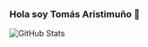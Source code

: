 ### Hola soy Tomás Aristimuño 👋

![GitHub Stats](https://github-readme-stats.vercel.app/api?username=TomasAristi&theme=radical)
<!--
**TomasAristi/TomasAristi** is a ✨ _special_ ✨ repository because its `README.md` (this file) appears on your GitHub profile.

Here are some ideas to get you started:


- 🔭 I’m currently working on ...
- 🌱 I’m currently learning ...
- 👯 I’m looking to collaborate on ...
- 🤔 I’m looking for help with ...
- 💬 Ask me about ...
- 📫 How to reach me: ...
- 😄 Pronouns: ...
- ⚡ Fun fact: ...
-->

